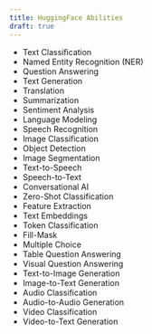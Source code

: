 ```yaml
---
title: HuggingFace Abilities
draft: true
---
```


- Text Classification
- Named Entity Recognition (NER)
- Question Answering
- Text Generation
- Translation
- Summarization
- Sentiment Analysis
- Language Modeling
- Speech Recognition
- Image Classification
- Object Detection
- Image Segmentation
- Text-to-Speech
- Speech-to-Text
- Conversational AI
- Zero-Shot Classification
- Feature Extraction
- Text Embeddings
- Token Classification
- Fill-Mask
- Multiple Choice
- Table Question Answering
- Visual Question Answering
- Text-to-Image Generation
- Image-to-Text Generation
- Audio Classification
- Audio-to-Audio Generation
- Video Classification
- Video-to-Text Generation
